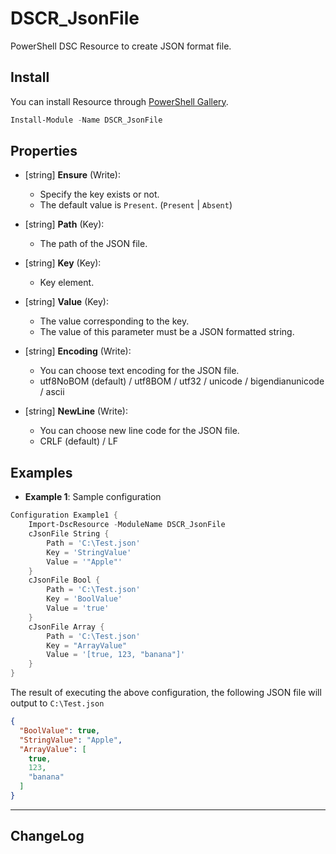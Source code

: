 DSCR_JsonFile
====

PowerShell DSC Resource to create JSON format file.

## Install
You can install Resource through [PowerShell Gallery](https://www.powershellgallery.com/packages/DSCR_JsonFile/).
```Powershell
Install-Module -Name DSCR_JsonFile
```

## Properties
+ [string] **Ensure** (Write):
    + Specify the key exists or not.
    + The default value is `Present`. (`Present` | `Absent`)

+ [string] **Path** (Key):
    + The path of the JSON file.

+ [string] **Key** (Key):
    + Key element.

+ [string] **Value** (Key):
    + The value corresponding to the key.
    + The value of this parameter must be a JSON formatted string.

+ [string] **Encoding** (Write):
    + You can choose text encoding for the JSON file.
    + utf8NoBOM (default) / utf8BOM / utf32 / unicode / bigendianunicode / ascii

+ [string] **NewLine** (Write):
    + You can choose new line code for the JSON file.
    + CRLF (default) / LF

## Examples
+ **Example 1**: Sample configuration
```Powershell
Configuration Example1 {
    Import-DscResource -ModuleName DSCR_JsonFile
    cJsonFile String {
        Path = 'C:\Test.json'
        Key = 'StringValue'
        Value = '"Apple"'
    }
    cJsonFile Bool {
        Path = 'C:\Test.json'
        Key = 'BoolValue'
        Value = 'true'
    }
    cJsonFile Array {
        Path = 'C:\Test.json'
        Key = "ArrayValue"
        Value = '[true, 123, "banana"]'
    }
}
```

The result of executing the above configuration, the following JSON file will output to `C:\Test.json`
```json
{
  "BoolValue": true,
  "StringValue": "Apple",
  "ArrayValue": [
    true,
    123,
    "banana"
  ]
}
```

----
## ChangeLog


